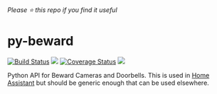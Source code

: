 *Please :star: this repo if you find it useful*

# py-beward

[![Build Status](https://img.shields.io/travis/Limych/py-beward.svg?style=popout)](https://travis-ci.org/Limych/py-beward)
[![](https://img.shields.io/github/last-commit/Limych/py-beward.svg?style=popout)](https://github.com/Limych/py-beward/commits/master)
[![Coverage Status](https://img.shields.io/coveralls/github/Limych/py-beward?style=popout)](https://coveralls.io/github/Limych/py-beward)
[![](https://img.shields.io/github/issues/Limych/py-beward/bug.svg?colorB=red&label=bugs&style=popout)](https://github.com/Limych/py-beward/issues?q=is%3Aopen+is%3Aissue+label%3ABug)

Python API for Beward Cameras and Doorbells. This is used in [Home Assistant](https://home-assistant.io) but should be generic enough that can be used elsewhere.
